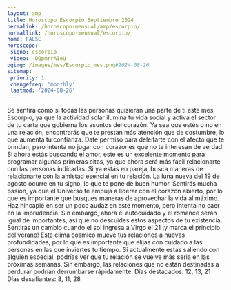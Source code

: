 ```yaml
---
layout: amp
title: Horoscopo Escorpio Septiembre 2024 
permalink: /horoscopo-mensual/amp/escorpio/
normallink: /horoscopo-mensual/escorpio/
home: FALSE
horoscopo:
 signo: escorpio
 video: -DQpmrrAIeU
ogimg: /images/mes/Escorpio_mes.png#2024-08-26
sitemap:
 priority: 1
 changefreq: 'monthly'
 lastmod: '2024-08-26'
---
```



Se sentirá como si todas las personas quisieran una parte de ti este mes, Escorpio, ya que la actividad solar ilumina tu vida social y activa el sector de tu carta que gobierna los asuntos del corazón. Ya sea que estés o no en una relación, encontrarás que te prestan más atención que de costumbre, lo que aumenta tu confianza.
Date permiso para deleitarte con el afecto que te brindan, pero intenta no jugar con corazones que no te interesan de verdad. Si ahora estás buscando el amor, este es un excelente momento para programar algunas primeras citas, ya que ahora será más fácil relacionarte con las personas indicadas. Si ya estás en pareja, busca maneras de relacionarte con la amistad esencial en tu relación.
La luna nueva del 19 de agosto ocurre en tu signo, lo que te pone de buen humor. Sentirás mucha pasión, ya que el Universo te empuja a liderar con el corazón abierto, por lo que es importante que busques maneras de aprovechar la vida al máximo. Haz hincapié en ser un poco audaz en este momento, pero intenta no caer en la imprudencia. Sin embargo, ahora el autocuidado y el romance serán igual de importantes, así que no descuides estos aspectos de tu existencia.
Sentirás un cambio cuando el sol ingresa a Virgo el 21 ¡y marca el principio del verano! Este clima cósmico mueve tus relaciones a nuevas profundidades, por lo que es importante que elijas con cuidado a las personas en las que inviertes tu tiempo. Si actualmente estás saliendo con alguien especial, podrías ver que tu relación se vuelve más seria en las próximas semanas. Sin embargo, las relaciones que no están destinadas a perdurar podrían derrumbarse rápidamente.
Días destacados: 12, 13, 21
Días desafiantes: 8, 11, 28